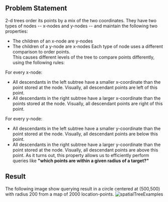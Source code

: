 ## Problem Statement 
2-d trees order its points by a mix of the two coordinates.  They have two types of nodes -- x-nodes and y-nodes -- and maintain the following two properties:

* The children of an x-node are y-nodes
* The children of a y-node are x-nodes
Each type of node uses a different comparison to order points.  
This causes different levels of the tree to compare points differently, using the following rules:

For every x-node:
* All descendants in the left subtree have a smaller x-coordinate than the point stored at the node.  Visually, all descendant points are left of this point.
* All descendants in the right subtree have a larger x-coordinate than the points stored at the node.  Visually, all descendant points are right of this point.

For every y-node:
* All descendants in the left subtree have a smaller y-coordinate than the point stored at the node.  Visually, all descendant points are below this point.
* All descendants in the right subtree have a larger y-coordinate than the point stored at the node.  Visually, all descendant points are above this point.
As it turns out, this property allows us to efficiently perform queries like **"which points are within a given radius of a target?"**

## Result 
The following image show querying result in a circle centered at (500,500) with radius 200 from a map of 2000 location-points.
![spatialTreeExamples](https://user-images.githubusercontent.com/50902696/58613137-131c1180-8272-11e9-874e-19f9ad001ff1.PNG)
